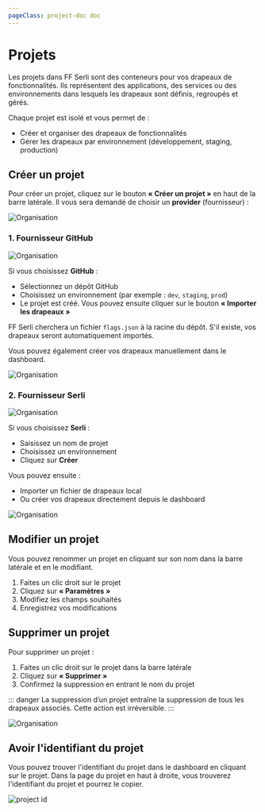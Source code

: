 ```yaml
---
pageClass: project-doc doc
---
```

# Projets

Les projets dans FF Serli sont des conteneurs pour vos drapeaux de fonctionnalités.
Ils représentent des applications, des services ou des environnements dans lesquels les drapeaux sont définis, regroupés et gérés.

Chaque projet est isolé et vous permet de :

- Créer et organiser des drapeaux de fonctionnalités
- Gérer les drapeaux par environnement (développement, staging, production)


## Créer un projet

Pour créer un projet, cliquez sur le bouton **« Créer un projet »** en haut de la barre latérale.
Il vous sera demandé de choisir un **provider** (fournisseur) :

<div class="center">
  <img src="/assets/dashboard/project-choose-provider.png" alt="Organisation" />
</div>

### 1. Fournisseur GitHub

<div class="center">
  <img src="/assets/dashboard/project-provider-github.png" alt="Organisation" />
</div>

Si vous choisissez **GitHub** :

- Sélectionnez un dépôt GitHub
- Choisissez un environnement (par exemple : `dev`, `staging`, `prod`)
- Le projet est créé. Vous pouvez ensuite cliquer sur le bouton **« Importer les drapeaux »**

FF Serli cherchera un fichier `flags.json` à la racine du dépôt.
S'il existe, vos drapeaux seront automatiquement importés.

Vous pouvez également créer vos drapeaux manuellement dans le dashboard.

<div class="center">
  <img src="/assets/dashboard/project-import-flag-github.png" alt="Organisation" />
</div>

### 2. Fournisseur Serli

<div class="center">
  <img src="/assets/dashboard/project-provider-serli.png" alt="Organisation" />
</div>

Si vous choisissez **Serli** :

- Saisissez un nom de projet
- Choisissez un environnement
- Cliquez sur **Créer**

Vous pouvez ensuite :

- Importer un fichier de drapeaux local
- Ou créer vos drapeaux directement depuis le dashboard

<div class="center">
  <img src="/assets/dashboard/project-import-flag-serli.png" alt="Organisation" />
</div>


## Modifier un projet

Vous pouvez renommer un projet en cliquant sur son nom dans la barre latérale et en le modifiant.

1. Faites un clic droit sur le projet
2. Cliquez sur **« Paramètres »**
3. Modifiez les champs souhaités
4. Enregistrez vos modifications


## Supprimer un projet

Pour supprimer un projet :

1. Faites un clic droit sur le projet dans la barre latérale
2. Cliquez sur **« Supprimer »**
3. Confirmez la suppression en entrant le nom du projet

::: danger
La suppression d’un projet entraîne la suppression de tous les drapeaux associés. Cette action est irréversible.
:::

<div class="center">
  <img src="/assets/dashboard/project-delete.png" alt="Organisation" />
</div>


## Avoir l'identifiant du projet
Vous pouvez trouver l'identifiant du projet dans le dashboard en cliquant sur le projet.
Dans la page du projet en haut à droite, vous trouverez l'identifiant du projet et pourrez le copier.

<div class="center">
  <img src="/assets/dashboard/project-id.png" alt="project id" />
</div>
